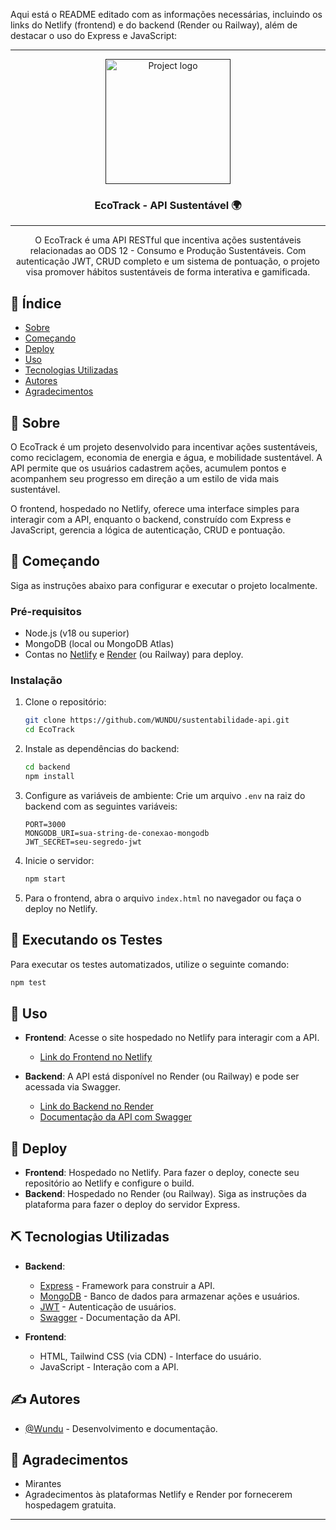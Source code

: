 Aqui está o README editado com as informações necessárias, incluindo os links do Netlify (frontend) e do backend (Render ou Railway), além de destacar o uso do Express e JavaScript:

---

<p align="center">
  <a href="" rel="noopener">
    <img width=200px height=200px src="https://i.imgur.com/6wj0hh6.jpg" alt="Project logo">
  </a>
</p>

<h3 align="center">EcoTrack - API Sustentável 🌍</h3>

<div align="center">

</div>

---

<p align="center">
  O EcoTrack é uma API RESTful que incentiva ações sustentáveis relacionadas ao ODS 12 - Consumo e Produção Sustentáveis. Com autenticação JWT, CRUD completo e um sistema de pontuação, o projeto visa promover hábitos sustentáveis de forma interativa e gamificada.
  <br>
</p>

## 📝 Índice

- [Sobre](#about)
- [Começando](#getting_started)
- [Deploy](#deployment)
- [Uso](#usage)
- [Tecnologias Utilizadas](#built_using)
- [Autores](#authors)
- [Agradecimentos](#acknowledgement)

## 🧐 Sobre <a name = "about"></a>

O EcoTrack é um projeto desenvolvido para incentivar ações sustentáveis, como reciclagem, economia de energia e água, e mobilidade sustentável. A API permite que os usuários cadastrem ações, acumulem pontos e acompanhem seu progresso em direção a um estilo de vida mais sustentável.

O frontend, hospedado no Netlify, oferece uma interface simples para interagir com a API, enquanto o backend, construído com Express e JavaScript, gerencia a lógica de autenticação, CRUD e pontuação.

## 🏁 Começando <a name = "getting_started"></a>

Siga as instruções abaixo para configurar e executar o projeto localmente.

### Pré-requisitos

- Node.js (v18 ou superior)
- MongoDB (local ou MongoDB Atlas)
- Contas no [Netlify](https://www.netlify.com/) e [Render](https://render.com/) (ou Railway) para deploy.

### Instalação

1. Clone o repositório:
   ```bash
   git clone https://github.com/WUNDU/sustentabilidade-api.git
   cd EcoTrack
   ```

2. Instale as dependências do backend:
   ```bash
   cd backend
   npm install
   ```

3. Configure as variáveis de ambiente:
   Crie um arquivo `.env` na raiz do backend com as seguintes variáveis:
   ```env
   PORT=3000
   MONGODB_URI=sua-string-de-conexao-mongodb
   JWT_SECRET=seu-segredo-jwt
   ```

4. Inicie o servidor:
   ```bash
   npm start
   ```

5. Para o frontend, abra o arquivo `index.html` no navegador ou faça o deploy no Netlify.

## 🔧 Executando os Testes <a name = "tests"></a>

Para executar os testes automatizados, utilize o seguinte comando:
```bash
npm test
```

## 🎈 Uso <a name="usage"></a>

- **Frontend**: Acesse o site hospedado no Netlify para interagir com a API.
  - [Link do Frontend no Netlify](https://seu-link-netlify.com)

- **Backend**: A API está disponível no Render (ou Railway) e pode ser acessada via Swagger.
  - [Link do Backend no Render](https://seu-link-render.com)
  - [Documentação da API com Swagger](https://seu-link-render.com/api-docs)

## 🚀 Deploy <a name = "deployment"></a>

- **Frontend**: Hospedado no Netlify. Para fazer o deploy, conecte seu repositório ao Netlify e configure o build.
- **Backend**: Hospedado no Render (ou Railway). Siga as instruções da plataforma para fazer o deploy do servidor Express.

## ⛏️ Tecnologias Utilizadas <a name = "built_using"></a>

- **Backend**:
  - [Express](https://expressjs.com/) - Framework para construir a API.
  - [MongoDB](https://www.mongodb.com/) - Banco de dados para armazenar ações e usuários.
  - [JWT](https://jwt.io/) - Autenticação de usuários.
  - [Swagger](https://swagger.io/) - Documentação da API.

- **Frontend**:
  - HTML, Tailwind CSS (via CDN) - Interface do usuário.
  - JavaScript - Interação com a API.

## ✍️ Autores <a name = "authors"></a>

- [@Wundu](https://github.com/WUNDU/sustentabilidade-api.git) - Desenvolvimento e documentação.

## 🎉 Agradecimentos <a name = "acknowledgement"></a>

- Mirantes
- Agradecimentos às plataformas Netlify e Render por fornecerem hospedagem gratuita.

---

